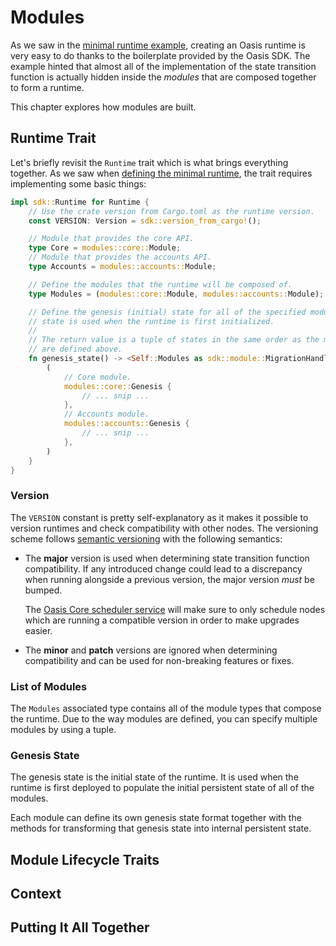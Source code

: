 # Modules

As we saw in the [minimal runtime example], creating an Oasis runtime is very
easy to do thanks to the boilerplate provided by the Oasis SDK. The example
hinted that almost all of the implementation of the state transition function
is actually hidden inside the _modules_ that are composed together to form a
runtime.

This chapter explores how modules are built.

[minimal runtime example]: minimal-runtime.md

## Runtime Trait

Let's briefly revisit the `Runtime` trait which is what brings everything
together. As we saw when [defining the minimal runtime], the trait requires
implementing some basic things:

```rust
impl sdk::Runtime for Runtime {
    // Use the crate version from Cargo.toml as the runtime version.
    const VERSION: Version = sdk::version_from_cargo!();

    // Module that provides the core API.
    type Core = modules::core::Module;
    // Module that provides the accounts API.
    type Accounts = modules::accounts::Module;

    // Define the modules that the runtime will be composed of.
    type Modules = (modules::core::Module, modules::accounts::Module);

    // Define the genesis (initial) state for all of the specified modules. This
    // state is used when the runtime is first initialized.
    //
    // The return value is a tuple of states in the same order as the modules
    // are defined above.
    fn genesis_state() -> <Self::Modules as sdk::module::MigrationHandler>::Genesis {
        (
            // Core module.
            modules::core::Genesis {
                // ... snip ...
            },
            // Accounts module.
            modules::accounts::Genesis {
                // ... snip ...
            },
        )
    }
}
```

[defining the minimal runtime]: minimal-runtime.md#runtime-definition

### Version

The `VERSION` constant is pretty self-explanatory as it makes it possible to
version runtimes and check compatibility with other nodes. The versioning scheme
follows [semantic versioning] with the following semantics:

* The **major** version is used when determining state transition function
  compatibility. If any introduced change could lead to a discrepancy when
  running alongside a previous version, the major version _must_ be bumped.

  The [Oasis Core scheduler service] will make sure to only schedule nodes which
  are running a compatible version in order to make upgrades easier.

* The **minor** and **patch** versions are ignored when determining
  compatibility and can be used for non-breaking features or fixes.

<!-- markdownlint-disable line-length -->
[semantic versioning]: https://semver.org/
[Oasis Core scheduler service]: https://github.com/oasisprotocol/oasis-core/blob/master/docs/consensus/services/scheduler.md
<!-- markdownlint-enable line-length -->

### List of Modules

The `Modules` associated type contains all of the module types that compose the
runtime. Due to the way modules are defined, you can specify multiple modules
by using a tuple.

### Genesis State

The genesis state is the initial state of the runtime. It is used when the
runtime is first deployed to populate the initial persistent state of all of the
modules.

Each module can define its own genesis state format together with the methods
for transforming that genesis state into internal persistent state.

## Module Lifecycle Traits

## Context

## Putting It All Together
